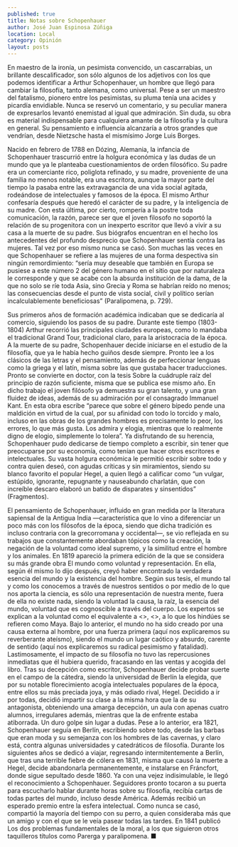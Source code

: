 ```yaml
---
published: true
title: Notas sobre Schopenhauer
author: José Juan Espinosa Zúñiga
location: Local
category: Opinión
layout: posts
---
```


En maestro de la ironía, un pesimista convencido, un cascarrabias, un brillante descalificador, son sólo algunos de los adjetivos con los que podemos identificar a Arthur Schopenhauer, un hombre que llegó para cambiar la filosofía, tanto alemana, como universal. Pese a ser un maestro del fatalismo, pionero entre los pesimistas, su pluma tenía una acides y picardía envidiable. Nunca se reservó un comentario, y su peculiar manera de expresarlos levantó enemistad al igual que admiración. Sin duda, su obra es material indispensable para cualquiera amante de la filosofía y la cultura en general. Su pensamiento e influencia alcanzaría a otros grandes que vendrían, desde Nietzsche hasta el mismísimo Jorge Luis Borges.  

Nacido en febrero de 1788 en Dózing, Alemania, la infancia de Schopenhauer trascurrió entre la holgura económica y las dudas de un mundo que ya le planteaba cuestionamientos de orden filosófico.  Su padre era un comerciante rico, poliglota refinado, y su madre, proveniente de una familia no menos notable,  era una escritora, aunque la mayor parte del tiempo la pasaba entre las extravagancia de una vida social agitada, rodeándose de intelectuales y famosos de la época.  El mismo Arthur confesaría después que heredó el carácter de su padre, y la inteligencia de su madre. Con esta última, por cierto, rompería a la postre toda comunicación, la razón, parece ser que el joven filosofo no soportó la relación de su progenitora con un inexperto escritor que llevó a vivir a su casa a la muerte de su padre. Sus biógrafos encuentran en el hecho los antecedentes del profundo desprecio que Schopenhauer sentía contra las mujeres. Tal vez por eso mismo nunca se casó. Son muchas las veces en que Schopenhauer se refiere a las mujeres de una forma despectiva sin ningún remordimiento: “sería muy deseable que también en Europa se pusiese a este número 2 del género humano en el sitio que por naturaleza le corresponde y que se acabe con la absurda institución de la dama, de la que no solo se ríe toda Asia, sino Grecia y Roma se habrían reído no menos; las consecuencias desde el punto de vista social, civil y político serían incalculablemente beneficiosas” (Paralipomena, p. 729).

Sus primeros años de formación académica indicaban que se dedicaría al comercio, siguiendo los pasos de su padre. Durante este tiempo (1803- 1804) Arthur recorrió las principales ciudades europeas, como lo mandaba el tradicional Grand Tour, tradicional claro, para la aristocracia de la época. A la muerte de su padre, Schopenhauer decide iniciarse en el estudio de la filosofía, que ya le había hecho guiños desde siempre. Pronto lee a los clásicos de las letras y el pensamiento, además de perfeccionar lenguas como la griega y el latín, misma sobre las que gustaba hacer traducciones. Pronto se convierte en doctor, con la tesis Sobre la cuádruple raíz del principio de razón suficiente, misma que se publica ese mismo año. En dicho trabajo el joven filósofo ya demuestra su gran talento, y una gran fluidez de ideas,  además de su admiración por el consagrado Immanuel Kant. En esta obra escribe “parece que sobre el género bípedo pende una maldición en virtud de la cual, por su afinidad con todo lo torcido y malo, incluso en las obras de los grandes hombres es precisamente lo peor, los errores, lo que más gusta. Los admira y elogia, mientras que lo realmente digno de elogio, simplemente lo tolera”. Ya disfrutando de su herencia, Schopenhauer pudo dedicarse de tiempo completo a escribir, sin tener que preocuparse por su economía, como tenían que hacer otros escritores e intelectuales. Su vasta holgura económica le permitió escribir sobre todo y contra quien deseó, con agudas críticas y sin miramientos, siendo su blanco favorito el popular Hegel, a quien llegó a calificar como “un vulgar, estúpido, ignorante, repugnante y nauseabundo charlatán, que con increíble descaro elaboró un batido de disparates y sinsentidos” (Fragmentos). 

El pensamiento de Schopenhauer, influido en gran medida por la literatura sapiensal de la Antigua India —característica que lo vino a diferenciar un poco más con los filósofos de la época, siendo que dicha tradición es incluso contraria con la grecorromana y occidental—, se vio reflejada en su trabajos que constantemente abordaban tópicos como la creación, la negación de la voluntad como ideal supremo, y la similitud entre el hombre y los animales. En 1819 apareció la primera edición de la que se considera su más grande obra El mundo como voluntad y representación. En ella, según él mismo lo dijo después, creyó haber encontrado la verdadera esencia del mundo y la existencia del hombre. Según sus tesis, el mundo tal y como los conocemos a través de nuestros sentidos o por medio de lo que nos aporta la ciencia, es sólo una representación de nuestra mente, fuera de ella no existe nada, siendo la voluntad la causa, la raíz, la esencia del mundo, voluntad que es cognoscible a través del cuerpo. Los expertos se explican a la voluntad como el equivalente a <<ser>>, <<existir>>, a lo que los hindúes se refieren como Maya. Bajo lo anterior, el mundo no ha sido creado por una causa externa al hombre, por una fuerza primera (aquí nos explicaremos su reverberante ateísmo), siendo el mundo un lugar caótico y absurdo, carente de sentido (aquí nos explicaremos su radical pesimismo y fatalidad). Lastimosamente, el impacto de su filosofía no tuvo las repercusiones inmediatas que él hubiera querido, fracasando en las ventas y acogida del libro. Tras su decepción como escritor, Schopenhauer decide probar suerte en el campo de la cátedra, siendo la universidad de Berlín la elegida, que por su notable florecimiento acogía intelectuales populares de la época, entre ellos su más preciada joya, y más odiado rival, Hegel. Decidido a ir por todas, decidió impartir su clase a la misma hora que la de su antagonista, obteniendo una amarga decepción, un aula con apenas cuatro alumnos, irregulares además, mientras que la de enfrente estaba atiborrada. Un duro golpe sin lugar a dudas. Pese a lo anterior, era 1821, Schopenhauer seguía en Berlín, escribiendo sobre todo, desde las barbas que eran moda y su semejanza con los hombres de las cavernas, y claro está, contra algunas universidades y catedráticos de filosofía. Durante los siguientes años se dedicó a viajar, regresando intermitentemente a Berlín, que tras una terrible fiebre de cólera en 1831, misma que causó la muerte a Hegel, decide abandonarla permanentemente, e instalarse en Fráncfort, donde sigue sepultado desde 1860. Ya con una vejez indisimulable, le llegó el reconocimiento a Schopenhauer. Seguidores pronto tocaron a su puerta para escucharlo hablar durante horas sobre su filosofía, recibía cartas de todas partes del mundo, incluso desde América. Además recibió un esperado premio entre la esfera intelectual. Como nunca se casó, compartió la mayoría del tiempo con su perro, a quien consideraba más que un amigo y con el que se le veía pasear todas las tardes. En 1841 publicó Los dos problemas fundamentales de la moral, a los que siguieron otros taquilleros títulos como Parerga y paralipomena. ■
